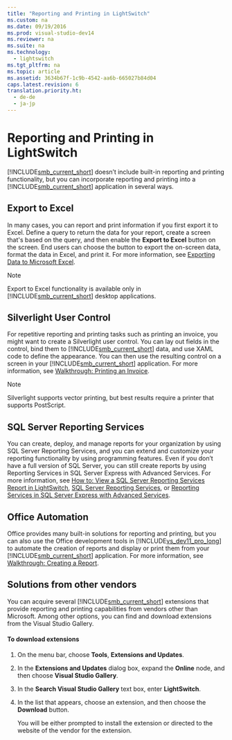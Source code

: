 ```yaml
---
title: "Reporting and Printing in LightSwitch"
ms.custom: na
ms.date: 09/19/2016
ms.prod: visual-studio-dev14
ms.reviewer: na
ms.suite: na
ms.technology: 
  - lightswitch
ms.tgt_pltfrm: na
ms.topic: article
ms.assetid: 3634b67f-1c9b-4542-aa6b-665027b84d04
caps.latest.revision: 6
translation.priority.ht: 
  - de-de
  - ja-jp
---
```

# Reporting and Printing in LightSwitch
[!INCLUDE[smb_current_short](../vs140/includes/smb_current_short_md.md)] doesn’t include built-in reporting and printing functionality, but you can incorporate reporting and printing into a [!INCLUDE[smb_current_short](../vs140/includes/smb_current_short_md.md)] application in several ways.  
  
## Export to Excel  
 In many cases, you can report and print information if you first export it to Excel. Define a query to return the data for your report, create a screen that's based on the query, and then enable the **Export to Excel** button on the screen. End users can choose the button to export the on-screen data, format the data in Excel, and print it. For more information, see [Exporting Data to Microsoft Excel](../vs140/Exporting-Data-to-Microsoft-Excel.md).  
  
> [!NOTE]
>  Export to Excel functionality is available only in [!INCLUDE[smb_current_short](../vs140/includes/smb_current_short_md.md)] desktop applications.  
  
## Silverlight User Control  
 For repetitive reporting and printing tasks such as printing an invoice, you might want to create a Silverlight user control. You can lay out fields in the control, bind them to [!INCLUDE[smb_current_short](../vs140/includes/smb_current_short_md.md)] data, and use XAML code to define the appearance. You can then use the resulting control on a screen in your [!INCLUDE[smb_current_short](../vs140/includes/smb_current_short_md.md)] application. For more information, see [Walkthrough: Printing an Invoice](../vs140/Walkthrough--Printing-an-Invoice-from-a-LightSwitch-Application.md).  
  
> [!NOTE]
>  Silverlight supports vector printing, but best results require a printer that supports PostScript.  
  
## SQL Server Reporting Services  
 You can create, deploy, and manage reports for your organization by using SQL Server Reporting Services, and you can extend and customize your reporting functionality by using programming features. Even if you don’t have a full version of SQL Server, you can still create reports by using Reporting Services in SQL Server Express with Advanced Services. For more information, see [How to: View a SQL Server Reporting Services Report in LightSwitch](../vs140/How-to--View-a-SQL-Server-Reporting-Services-Report-in-LightSwitch.md), [SQL Server Reporting Services](http://go.microsoft.com/fwlink/?LinkId=261815), or [Reporting Services in SQL Server Express with Advanced Services](http://go.microsoft.com/fwlink/?LinkId=261814).  
  
## Office Automation  
 Office provides many built-in solutions for reporting and printing, but you can also use the Office development tools in [!INCLUDE[vs_dev11_pro_long](../vs140/includes/vs_dev11_pro_long_md.md)] to automate the creation of reports and display or print them from your [!INCLUDE[smb_current_short](../vs140/includes/smb_current_short_md.md)] application. For more information, see [Walkthrough: Creating a Report](../vs140/Walkthrough--Creating-a-Report.md).  
  
## Solutions from other vendors  
 You can acquire several [!INCLUDE[smb_current_short](../vs140/includes/smb_current_short_md.md)] extensions that provide reporting and printing capabilities from vendors other than Microsoft. Among other options, you can find and download extensions from the Visual Studio Gallery.  
  
#### To download extensions  
  
1.  On the menu bar, choose **Tools**, **Extensions and Updates**.  
  
2.  In the **Extensions and Updates** dialog box, expand the **Online** node, and then choose **Visual Studio Gallery**.  
  
3.  In the **Search Visual Studio Gallery** text box, enter **LightSwitch**.  
  
4.  In the list that appears, choose an extension, and then choose the **Download** button.  
  
     You will be either prompted to install the extension or directed to the website of the vendor for the extension.